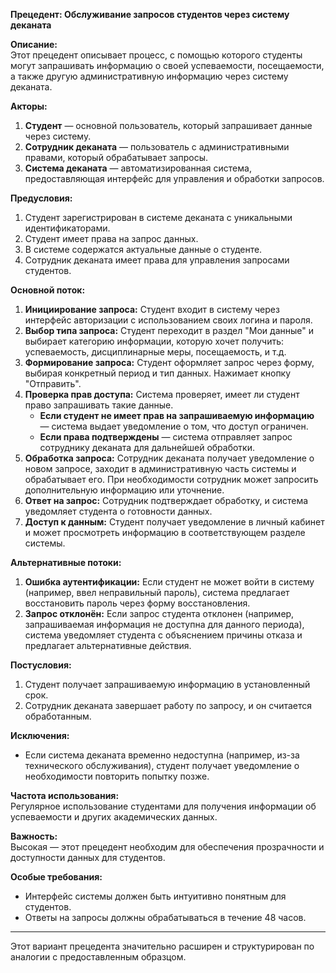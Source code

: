 **Прецедент: Обслуживание запросов студентов через систему деканата**

**Описание:**  
Этот прецедент описывает процесс, с помощью которого студенты могут запрашивать информацию о своей успеваемости, посещаемости, а также другую административную информацию через систему деканата.

**Акторы:**
1. **Студент** — основной пользователь, который запрашивает данные через систему.
2. **Сотрудник деканата** — пользователь с административными правами, который обрабатывает запросы.
3. **Система деканата** — автоматизированная система, предоставляющая интерфейс для управления и обработки запросов.

**Предусловия:**
1. Студент зарегистрирован в системе деканата с уникальными идентификаторами.
2. Студент имеет права на запрос данных.
3. В системе содержатся актуальные данные о студенте.
4. Сотрудник деканата имеет права для управления запросами студентов.

**Основной поток:**
1. **Инициирование запроса:** Студент входит в систему через интерфейс авторизации с использованием своих логина и пароля.
2. **Выбор типа запроса:** Студент переходит в раздел "Мои данные" и выбирает категорию информации, которую хочет получить: успеваемость, дисциплинарные меры, посещаемость, и т.д.
3. **Формирование запроса:** Студент оформляет запрос через форму, выбирая конкретный период и тип данных. Нажимает кнопку "Отправить".
4. **Проверка прав доступа:** Система проверяет, имеет ли студент право запрашивать такие данные.
   - **Если студент не имеет прав на запрашиваемую информацию** — система выдает уведомление о том, что доступ ограничен.
   - **Если права подтверждены** — система отправляет запрос сотруднику деканата для дальнейшей обработки.
5. **Обработка запроса:** Сотрудник деканата получает уведомление о новом запросе, заходит в административную часть системы и обрабатывает его. При необходимости сотрудник может запросить дополнительную информацию или уточнение.
6. **Ответ на запрос:** Сотрудник подтверждает обработку, и система уведомляет студента о готовности данных.
7. **Доступ к данным:** Студент получает уведомление в личный кабинет и может просмотреть информацию в соответствующем разделе системы.

**Альтернативные потоки:**
1. **Ошибка аутентификации:** Если студент не может войти в систему (например, ввел неправильный пароль), система предлагает восстановить пароль через форму восстановления.
2. **Запрос отклонён:** Если запрос студента отклонен (например, запрашиваемая информация не доступна для данного периода), система уведомляет студента с объяснением причины отказа и предлагает альтернативные действия.

**Постусловия:**
1. Студент получает запрашиваемую информацию в установленный срок.
2. Сотрудник деканата завершает работу по запросу, и он считается обработанным.

**Исключения:**
- Если система деканата временно недоступна (например, из-за технического обслуживания), студент получает уведомление о необходимости повторить попытку позже.

**Частота использования:**  
Регулярное использование студентами для получения информации об успеваемости и других академических данных.

**Важность:**  
Высокая — этот прецедент необходим для обеспечения прозрачности и доступности данных для студентов.

**Особые требования:**  
- Интерфейс системы должен быть интуитивно понятным для студентов.
- Ответы на запросы должны обрабатываться в течение 48 часов.

---

Этот вариант прецедента значительно расширен и структурирован по аналогии с предоставленным образцом.

